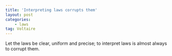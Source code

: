 ```yaml
---
title: 'Interpreting laws corrupts them'
layout: post
categories:
    - laws
tag: Voltaire
---
```


Let the laws be clear, uniform and precise; to interpret laws is almost always to corrupt them.